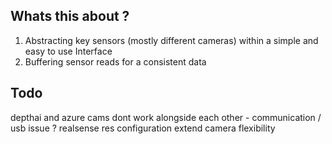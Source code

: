 Whats this about ?
---

1. Abstracting key sensors (mostly different cameras) within a simple and easy to use Interface
2. Buffering sensor reads for a consistent data 


Todo 
---
depthai and azure cams dont work alongside each other - communication / usb issue ?
realsense res configuration
extend camera flexibility 